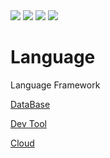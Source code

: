 
<img src="https://capsule-render.vercel.app/api?type=Slice&color=auto&height=180&section=header&text=Hello%20World!&fontSize=50&rotate=10"/>


<img src="https://img.shields.io/badge/JAVA-3178C6?style=flat&logo=java&logoColor=white"/>
<img src="https://img.shields.io/badge/JavaScript-F7DF1E?style=flat&logo=javascript&logoColor=white"/>
<img src="https://img.shields.io/badge/JavaScript-F7DF1E?style=flat&logo=javascript&logoColor=white"/>

# Language
Language
Framework

[DataBase](https://www.notion.so/DataBase-5145c47a2fbb4017b6bc530add6c7123?pvs=21)

[Dev Tool](https://www.notion.so/Dev-Tool-d2a25f5db8104c639a2b9f557ced9ad1?pvs=21)

[Cloud](https://www.notion.so/Cloud-531fc8bc65e74b07b25884e7b6b5ecd1?pvs=21)
 




<!--
**jinee11/jinee11** is a ✨ _special_ ✨ repository because its `README.md` (this file) appears on your GitHub profile.

Here are some ideas to get you started:

- 🔭 I’m currently working on ...
- 🌱 I’m currently learning ...
- 👯 I’m looking to collaborate on ...
- 🤔 I’m looking for help with ...
- 💬 Ask me about ...
- 📫 How to reach me: ...
- 😄 Pronouns: ...
- ⚡ Fun fact: ...
-->
